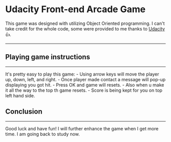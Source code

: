 # Udacity Front-end Arcade Game

This game was designed with utilizing Object Oriented programming. I can't take credit for the whole code, some were provided to me thanks to [Udacity](https://www.udacity.com) :+1:.
<hr>

## Playing game instructions
<hr>
It's pretty easy to play this game:
- Using arrow keys will move the player up, down, left, and right.
- Once player made contact a message will pop-up displaying you got hit.
- Press OK and game will resets.
- Also when u make it all the way to the top th game resets.
- Score is being kept for you on top left hand side.

## Conclusion
<hr>
Good luck and have fun! I will further enhance the game when I get more time.
I am going back to study now.







